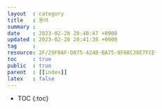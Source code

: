 ```yaml
---
layout  : category
title   : 용어
summary : 
date    : 2023-02-28 20:40:47 +0900
updated : 2023-02-28 20:41:38 +0900
tag     : 
resource: 2F/29F0AF-D075-4248-BA75-9F68C30E7FCE
toc     : true
public  : true
parent  : [[index]]
latex   : false
---
```

* TOC
{:toc}

# 

